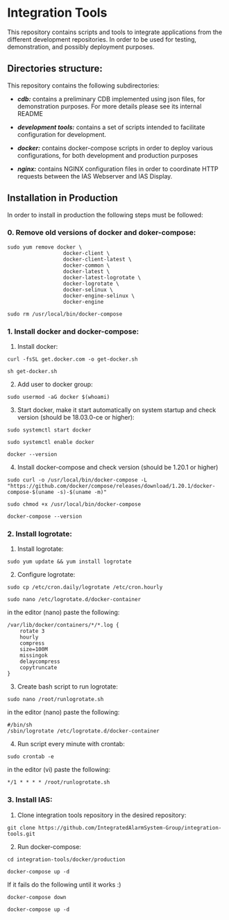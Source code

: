 # Integration Tools

This repository contains scripts and tools to integrate applications from the different development repositories.
In order to be used for testing, demonstration, and possibly deployment purposes.


## Directories structure:
This repository contains the following subdirectories:

* ***cdb:*** contains a preliminary CDB implemented using json files, for demonstration purposes. For more details please see its internal README

* ***development tools:*** contains a set of scripts intended to facilitate configuration for development.

* ***docker:*** contains docker-compose scripts in order to deploy various configurations, for both development and production purposes

* ***nginx:*** contains NGINX configuration files in order to coordinate HTTP requests between the IAS Webserver and IAS Display.

## Installation in Production
In order to install in production the following steps must be followed:

### 0. Remove old versions of docker and doker-compose:
  ```
  sudo yum remove docker \
                    docker-client \
                    docker-client-latest \
                    docker-common \
                    docker-latest \
                    docker-latest-logrotate \
                    docker-logrotate \
                    docker-selinux \
                    docker-engine-selinux \
                    docker-engine

  sudo rm /usr/local/bin/docker-compose
  ```

### 1. Install docker and docker-compose:
  1. Install docker:
  ```
  curl -fsSL get.docker.com -o get-docker.sh

  sh get-docker.sh
  ```
  2. Add user to docker group:
  ```
  sudo usermod -aG docker $(whoami)
  ```

  3. Start docker, make it start automatically on system startup and check version (should be 18.03.0-ce or higher):
  ```
  sudo systemctl start docker

  sudo systemctl enable docker

  docker --version
  ```

  4. Install docker-compose and check version (should be 1.20.1 or higher)
  ```
  sudo curl -o /usr/local/bin/docker-compose -L "https://github.com/docker/compose/releases/download/1.20.1/docker-compose-$(uname -s)-$(uname -m)"

  sudo chmod +x /usr/local/bin/docker-compose

  docker-compose --version
  ```

### 2. Install logrotate:
  1. Install logrotate:
  ```
  sudo yum update && yum install logrotate
  ```

  2. Configure logrotate:
  ```
  sudo cp /etc/cron.daily/logrotate /etc/cron.hourly

  sudo nano /etc/logrotate.d/docker-container
  ```
  in the editor (nano) paste the following:
  ```
  /var/lib/docker/containers/*/*.log {
      rotate 3
      hourly
      compress
      size=100M
      missingok
      delaycompress
      copytruncate
  }
  ```

  3. Create bash script to run logrotate:
  ```
  sudo nano /root/runlogrotate.sh
  ```

  in the editor (nano) paste the following:
  ```
  #/bin/sh
  /sbin/logrotate /etc/logrotate.d/docker-container
  ```

  4. Run script every minute with crontab:
  ```
  sudo crontab -e
  ```

  in the editor (vi) paste the following:
  ```
  */1 * * * * /root/runlogrotate.sh
  ```

### 3. Install IAS:
  1. Clone integration tools repository in the desired repository:
  ```
  git clone https://github.com/IntegratedAlarmSystem-Group/integration-tools.git
  ```

  2. Run docker-compose:
  ```
  cd integration-tools/docker/production

  docker-compose up -d
  ```

  If it fails do the following until it works :)
  ```
  docker-compose down

  docker-compose up -d
  ```
